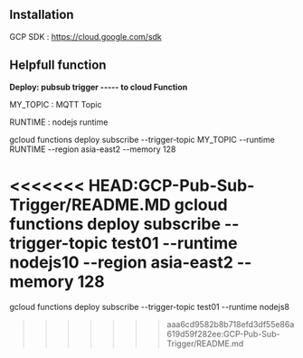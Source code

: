 ## Installation
GCP SDK : https://cloud.google.com/sdk

## Helpfull function
**Deploy: pubsub trigger ----- to cloud Function**

MY_TOPIC : MQTT Topic

RUNTIME  : nodejs runtime

gcloud functions deploy subscribe --trigger-topic MY_TOPIC --runtime RUNTIME --region asia-east2 --memory 128

<<<<<<< HEAD:GCP-Pub-Sub-Trigger/README.MD
gcloud functions deploy subscribe --trigger-topic test01 --runtime nodejs10 --region asia-east2 --memory 128
=======
gcloud functions deploy subscribe --trigger-topic test01 --runtime nodejs8
>>>>>>> aaa6cd9582b8b718efd3df55e86a619d59f282ee:GCP-Pub-Sub-Trigger/README.md
